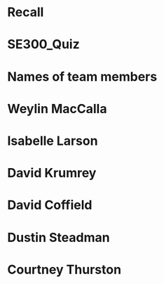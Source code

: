 # Recall
# SE300_Quiz

# Names of team members 
# Weylin MacCalla
# Isabelle Larson
# David Krumrey
# David Coffield
# Dustin Steadman
# Courtney Thurston 

